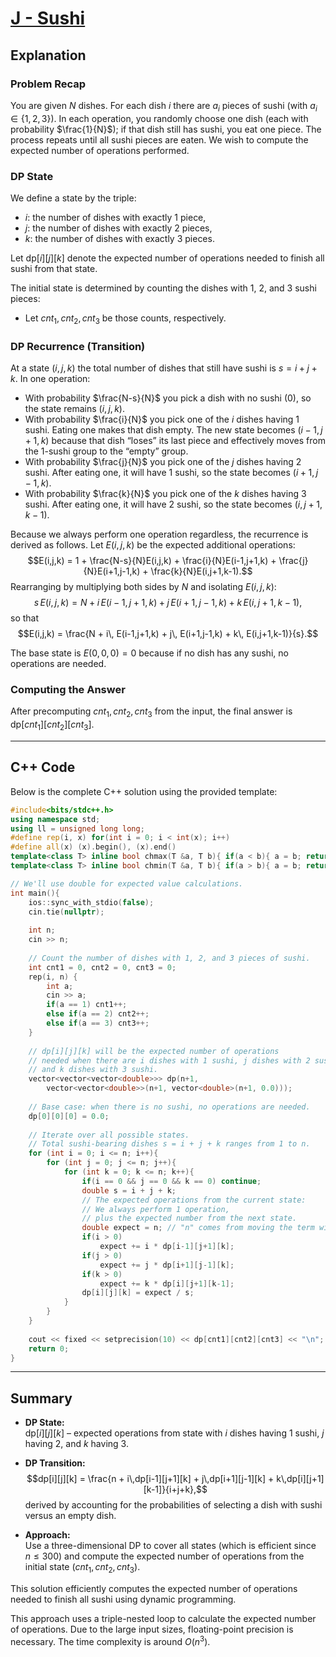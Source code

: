 # [J - Sushi](https://atcoder.jp/contests/dp/tasks/dp_j)

## Explanation

### Problem Recap

You are given $N$ dishes. For each dish $i$ there are $a_i$ pieces of sushi (with $a_i \in \{1,2,3\}$). In each operation, you randomly choose one dish (each with probability $\frac{1}{N}$); if that dish still has sushi, you eat one piece. The process repeats until all sushi pieces are eaten. We wish to compute the expected number of operations performed.

### DP State

We define a state by the triple:
- $i$: the number of dishes with exactly $1$ piece,
- $j$: the number of dishes with exactly $2$ pieces,
- $k$: the number of dishes with exactly $3$ pieces.

Let $\text{dp}[i][j][k]$ denote the expected number of operations needed to finish all sushi from that state.

The initial state is determined by counting the dishes with 1, 2, and 3 sushi pieces:
- Let $cnt_1, cnt_2, cnt_3$ be those counts, respectively.

### **DP Recurrence (Transition)**

At a state $(i,j,k)$ the total number of dishes that still have sushi is $s = i + j + k$. In one operation:
- With probability $\frac{N-s}{N}$ you pick a dish with no sushi ($0$), so the state remains $(i,j,k)$.
- With probability $\frac{i}{N}$ you pick one of the $i$ dishes having $1$ sushi. Eating one makes that dish empty. The new state becomes $(i-1, j+1, k)$ because that dish “loses” its last piece and effectively moves from the 1-sushi group to the “empty” group.
- With probability $\frac{j}{N}$ you pick one of the $j$ dishes having $2$ sushi. After eating one, it will have 1 sushi, so the state becomes $(i+1, j-1, k)$.
- With probability $\frac{k}{N}$ you pick one of the $k$ dishes having $3$ sushi. After eating one, it will have 2 sushi, so the state becomes $(i, j+1, k-1)$.

Because we always perform one operation regardless, the recurrence is derived as follows. Let $E(i,j,k)$ be the expected additional operations:
$$E(i,j,k) = 1 + \frac{N-s}{N}E(i,j,k) + \frac{i}{N}E(i-1,j+1,k) + \frac{j}{N}E(i+1,j-1,k) + \frac{k}{N}E(i,j+1,k-1).$$
Rearranging by multiplying both sides by $N$ and isolating $E(i,j,k)$:
$$s\, E(i,j,k) = N + i\, E(i-1,j+1,k) + j\, E(i+1,j-1,k) + k\, E(i,j+1,k-1),$$
so that
$$E(i,j,k) = \frac{N + i\, E(i-1,j+1,k) + j\, E(i+1,j-1,k) + k\, E(i,j+1,k-1)}{s}.$$

The base state is $E(0,0,0) = 0$ because if no dish has any sushi, no operations are needed.

### **Computing the Answer**

After precomputing $cnt_1, cnt_2, cnt_3$ from the input, the final answer is $\text{dp}[cnt_1][cnt_2][cnt_3]$.

---

## **C++ Code**

Below is the complete C++ solution using the provided template:

```cpp
#include<bits/stdc++.h>
using namespace std;
using ll = unsigned long long;
#define rep(i, x) for(int i = 0; i < int(x); i++)
#define all(x) (x).begin(), (x).end()
template<class T> inline bool chmax(T &a, T b){ if(a < b){ a = b; return true; } return false; }
template<class T> inline bool chmin(T &a, T b){ if(a > b){ a = b; return true; } return false; }

// We'll use double for expected value calculations.
int main(){
    ios::sync_with_stdio(false);
    cin.tie(nullptr);
    
    int n;
    cin >> n;
    
    // Count the number of dishes with 1, 2, and 3 pieces of sushi.
    int cnt1 = 0, cnt2 = 0, cnt3 = 0;
    rep(i, n) {
        int a;
        cin >> a;
        if(a == 1) cnt1++;
        else if(a == 2) cnt2++;
        else if(a == 3) cnt3++;
    }
    
    // dp[i][j][k] will be the expected number of operations 
    // needed when there are i dishes with 1 sushi, j dishes with 2 sushi,
    // and k dishes with 3 sushi.
    vector<vector<vector<double>>> dp(n+1, 
        vector<vector<double>>(n+1, vector<double>(n+1, 0.0)));
    
    // Base case: when there is no sushi, no operations are needed.
    dp[0][0][0] = 0.0;
    
    // Iterate over all possible states.
    // Total sushi-bearing dishes s = i + j + k ranges from 1 to n.
    for (int i = 0; i <= n; i++){
        for (int j = 0; j <= n; j++){
            for (int k = 0; k <= n; k++){
                if(i == 0 && j == 0 && k == 0) continue;
                double s = i + j + k;
                // The expected operations from the current state:
                // We always perform 1 operation,
                // plus the expected number from the next state.
                double expect = n; // "n" comes from moving the term with probability of picking an empty dish.
                if(i > 0)
                    expect += i * dp[i-1][j+1][k];
                if(j > 0)
                    expect += j * dp[i+1][j-1][k];
                if(k > 0)
                    expect += k * dp[i][j+1][k-1];
                dp[i][j][k] = expect / s;
            }
        }
    }
    
    cout << fixed << setprecision(10) << dp[cnt1][cnt2][cnt3] << "\n";
    return 0;
}
```

---

## **Summary**

- **DP State:**  
  $\text{dp}[i][j][k]$ – expected operations from state with $i$ dishes having 1 sushi, $j$ having 2, and $k$ having 3.

- **DP Transition:**  
  $$dp[i][j][k] = \frac{n + i\,dp[i-1][j+1][k] + j\,dp[i+1][j-1][k] + k\,dp[i][j+1][k-1]}{i+j+k},$$
  derived by accounting for the probabilities of selecting a dish with sushi versus an empty dish.

- **Approach:**  
  Use a three-dimensional DP to cover all states (which is efficient since $n \le 300$) and compute the expected number of operations from the initial state $(cnt_1, cnt_2, cnt_3)$.

This solution efficiently computes the expected number of operations needed to finish all sushi using dynamic programming. 

This approach uses a triple-nested loop to calculate the expected number of operations. Due to the large input sizes, floating-point precision is necessary. The time complexity is around $O(n^3)$.
